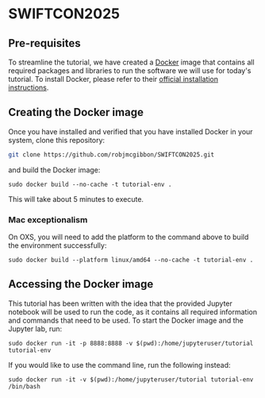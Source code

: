 # SWIFTCON2025

## Pre-requisites

To streamline the tutorial, we have created a [Docker](https://www.docker.com/) image that contains all required packages and libraries to run the software we will use for today's tutorial. To install Docker, please refer to their [official installation instructions](https://docs.docker.com/engine/install/).

## Creating the Docker image

Once you have installed and verified that you have installed Docker in your system, clone this repository:

```bash
git clone https://github.com/robjmcgibbon/SWIFTCON2025.git
```

and build the Docker image:

```
sudo docker build --no-cache -t tutorial-env .
```
This will take about 5 minutes to execute.

### Mac exceptionalism

On OXS, you will need to add the platform to the command above to build the environment successfully:

```
sudo docker build --platform linux/amd64 --no-cache -t tutorial-env .
```

## Accessing the Docker image

This tutorial has been written with the idea that the provided Jupyter notebook will be used to run the code, as it contains all required information and commands that need to be used. To start the Docker image and the Jupyter lab, run:
```
sudo docker run -it -p 8888:8888 -v $(pwd):/home/jupyteruser/tutorial tutorial-env
```

If you would like to use the command line, run the following instead:
```
sudo docker run -it -v $(pwd):/home/jupyteruser/tutorial tutorial-env /bin/bash
```
